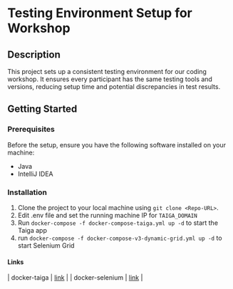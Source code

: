 # Testing Environment Setup for Workshop

## Description
This project sets up a consistent testing environment for our coding workshop. It ensures every participant has the same testing tools and versions, reducing setup time and potential discrepancies in test results.

## Getting Started

### Prerequisites
Before the setup, ensure you have the following software installed on your machine:

- Java
- IntelliJ IDEA 

### Installation

1. Clone the project to your local machine using `git clone <Repo-URL>`.
2. Edit .env file and set the running machine IP for `TAIGA_DOMAIN`
3. Run `docker-compose -f docker-compose-taiga.yml up -d` to start the Taiga app
4. run `docker-compose -f docker-compose-v3-dynamic-grid.yml up -d` to start Selenium Grid



#### Links
| docker-taiga | [link](https://github.com/taigaio/taiga-docker) |
| docker-selenium | [link](https://github.com/SeleniumHQ/docker-selenium) |